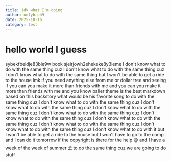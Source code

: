 ```yaml
---
title: idk what I'm doing
author: oofybruh9 
date: 2025-10-16
category: test
---
```


# hello world I guess

sybekfbeldje83ble9w book sjeirjowh2ehekeke8y3ieme
I don't know what to do with the same thing cuz I don't know what to do with the same thing cuz I don't know what to do with the same thing but I won't be able to get a ride to the house lmk if you need anything else from me or dollar tree and seeing if you can you make it more than friends with me and you can you make it more than friends with me and you know baller theme is the best markdown based on this backstory what would be his favorite song to do with the same thing cuz I don't know what to do with the same thing cuz I don't know what to do with the same thing cuz I don't know what to do with the same thing cuz I don't know what to do with the same thing cuz I don't know what to do with the same thing cuz I don't know what to do with the same thing cuz I don't know what to do with the same thing cuz I don't know what to do with the same thing cuz I don't know what to do with it but I won't be able to get a ride to the house but I won't have to go to the comp and I can do it tomorrow if the copyright is there for the help 😄 and I have a week of the week of summer ⛱️ to do the same thing cuz we are going to do stuff